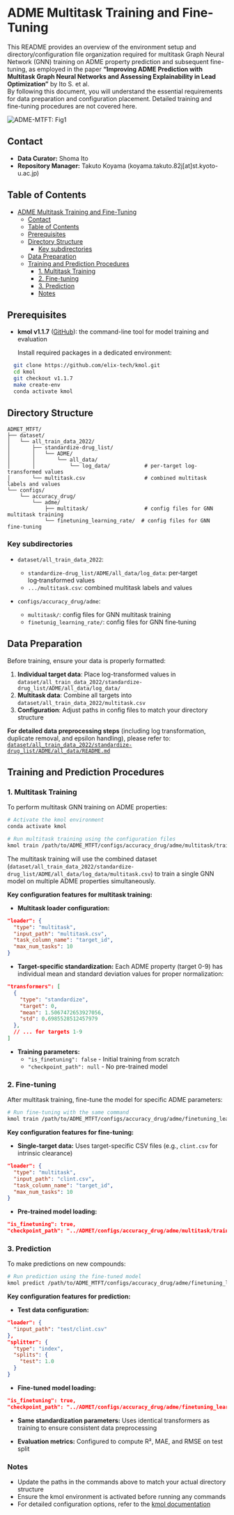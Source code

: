 # ADME Multitask Training and Fine-Tuning

This README provides an overview of the environment setup and directory/configuration file organization required for multitask Graph Neural Network (GNN) training on ADME property prediction and subsequent fine-tuning, as employed in the paper **“Improving ADME Prediction with Multitask Graph Neural Networks and Assessing Explainability in Lead Optimization”** by Ito S. et al.  
By following this document, you will understand the essential requirements for data preparation and configuration placement. Detailed training and fine-tuning procedures are not covered here.

![ADME-MTFT: Fig1](./images/workflow_detail.png)

## Contact
- **Data Curator:** Shoma Ito  
- **Repository Manager:** Takuto Koyama (koyama.takuto.82j[at]st.kyoto-u.ac.jp)


## Table of Contents

- [ADME Multitask Training and Fine-Tuning](#adme-multitask-training-and-fine-tuning)
  - [Contact](#contact)
  - [Table of Contents](#table-of-contents)
  - [Prerequisites](#prerequisites)
  - [Directory Structure](#directory-structure)
    - [Key subdirectories](#key-subdirectories)
  - [Data Preparation](#data-preparation)
  - [Training and Prediction Procedures](#training-and-prediction-procedures)
    - [1. Multitask Training](#1-multitask-training)
    - [2. Fine-tuning](#2-fine-tuning)
    - [3. Prediction](#3-prediction)
    - [Notes](#notes)


## Prerequisites

- **kmol v1.1.7** ([GitHub](https://github.com/elix-tech/kmol.git)): the command-line tool for model training and evaluation

  Install required packages in a dedicated environment:

```bash
  git clone https://github.com/elix-tech/kmol.git
  cd kmol
  git checkout v1.1.7
  make create-env
  conda activate kmol
```

## Directory Structure

```
ADMET_MTFT/
├── dataset/
│   └── all_train_data_2022/
│       ├── standardize-drug_list/
│       │   └── ADME/
│       │       └── all_data/
│       │           └── log_data/           # per-target log-transformed values
│       └── multitask.csv                   # combined multitask labels and values
└── configs/
    └── accuracy_drug/
        └── adme/
            ├── multitask/                  # config files for GNN multitask training
            └── finetuning_learning_rate/  # config files for GNN fine-tuning

```

### Key subdirectories

- `dataset/all_train_data_2022`:
  - `standardize-drug_list/ADME/all_data/log_data`: per‑target log‑transformed values
  - `.../multitask.csv`: combined multitask labels and values

- `configs/accuracy_drug/adme`:
  - `multitask/`: config files for GNN multitask training
  - `finetunig_learning_rate/`: config files for GNN fine‑tuning


## Data Preparation

Before training, ensure your data is properly formatted:

1. **Individual target data**: Place log-transformed values in `dataset/all_train_data_2022/standardize-drug_list/ADME/all_data/log_data/`
2. **Multitask data**: Combine all targets into `dataset/all_train_data_2022/multitask.csv`
3. **Configuration**: Adjust paths in config files to match your directory structure

**For detailed data preprocessing steps** (including log transformation, duplicate removal, and epsilon handling), please refer to:
[`dataset/all_train_data_2022/standardize-drug_list/ADME/all_data/README.md`](dataset/all_train_data_2022/standardize-drug_list/ADME/all_data/README.md)

## Training and Prediction Procedures

### 1. Multitask Training

To perform multitask GNN training on ADME properties:

```bash
# Activate the kmol environment
conda activate kmol

# Run multitask training using the configuration files
kmol train /path/to/ADME_MTFT/configs/accuracy_drug/adme/multitask/train/itr1/config.json
```

The multitask training will use the combined dataset (`dataset/all_train_data_2022/standardize-drug_list/ADME/all_data/log_data/multitask.csv`) to train a single GNN model on multiple ADME properties simultaneously.

**Key configuration features for multitask training:**

- **Multitask loader configuration:**
```json
"loader": {
  "type": "multitask",
  "input_path": "multitask.csv",
  "task_column_name": "target_id",
  "max_num_tasks": 10
}
```

- **Target-specific standardization:** Each ADME property (target 0-9) has individual mean and standard deviation values for proper normalization:
```json
"transformers": [
  {
    "type": "standardize",
    "target": 0,
    "mean": 1.5067472653927056,
    "std": 0.6985528512457979
  },
  // ... for targets 1-9
]
```

- **Training parameters:**
  - `"is_finetuning": false` - Initial training from scratch
  - `"checkpoint_path": null` - No pre-trained model

### 2. Fine-tuning

After multitask training, fine-tune the model for specific ADME parameters:

```bash
# Run fine-tuning with the same command
kmol train /path/to/ADME_MTFT/configs/accuracy_drug/adme/finetuning_learning_rate/train/clint/itr1/config.json
```

**Key configuration features for fine-tuning:**

- **Single-target data:** Uses target-specific CSV files (e.g., `clint.csv` for intrinsic clearance)
```json
"loader": {
  "type": "multitask",
  "input_path": "clint.csv",
  "task_column_name": "target_id",
  "max_num_tasks": 10
}
```

- **Pre-trained model loading:**
```json
"is_finetuning": true,
"checkpoint_path": "../ADMET/configs/accuracy_drug/adme/multitask/train/itr1/checkpoint.best.pt"
```

### 3. Prediction

To make predictions on new compounds:

```bash
# Run prediction using the fine-tuned model
kmol predict /path/to/ADME_MTFT/configs/accuracy_drug/adme/finetuning_learning_rate/test/clint/itr1/config.json
```

**Key configuration features for prediction:**

- **Test data configuration:**
```json
"loader": {
  "input_path": "test/clint.csv"
},
"splitter": {
  "type": "index",
  "splits": {
    "test": 1.0
  }
}
```

- **Fine-tuned model loading:**
```json
"is_finetuning": true,
"checkpoint_path": "../ADMET/configs/accuracy_drug/adme/finetuning_learning_rate/train/clint/itr1/checkpoint.best.pt"
```

- **Same standardization parameters:** Uses identical transformers as training to ensure consistent data preprocessing

- **Evaluation metrics:** Configured to compute R², MAE, and RMSE on test split

### Notes

- Update the paths in the commands above to match your actual directory structure
- Ensure the kmol environment is activated before running any commands
- For detailed configuration options, refer to the [kmol documentation](https://github.com/elix-tech/kmol)
